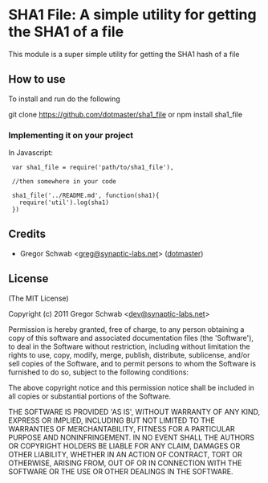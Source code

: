 SHA1 File: A simple utility for getting the SHA1 of a file
============================================

This module is a super simple utility for getting the SHA1 hash of a file 


## How to use

To install and run do the following

  git clone https://github.com/dotmaster/sha1_file
or
  npm install sha1_file

### Implementing it on your project

In Javascript:

     var sha1_file = require('path/to/sha1_file'),
 
     //then somewhere in your code
 
     sha1_file('../README.md', function(sha1){
       require('util').log(sha1)
     })


## Credits

- Gregor Schwab &lt;greg@synaptic-labs.net&gt; ([dotmaster](http://github.com/dotmaster))

## License 

(The MIT License)

Copyright (c) 2011 Gregor Schwab &lt;dev@synaptic-labs.net&gt;

Permission is hereby granted, free of charge, to any person obtaining
a copy of this software and associated documentation files (the
'Software'), to deal in the Software without restriction, including
without limitation the rights to use, copy, modify, merge, publish,
distribute, sublicense, and/or sell copies of the Software, and to
permit persons to whom the Software is furnished to do so, subject to
the following conditions:

The above copyright notice and this permission notice shall be
included in all copies or substantial portions of the Software.

THE SOFTWARE IS PROVIDED 'AS IS', WITHOUT WARRANTY OF ANY KIND,
EXPRESS OR IMPLIED, INCLUDING BUT NOT LIMITED TO THE WARRANTIES OF
MERCHANTABILITY, FITNESS FOR A PARTICULAR PURPOSE AND NONINFRINGEMENT.
IN NO EVENT SHALL THE AUTHORS OR COPYRIGHT HOLDERS BE LIABLE FOR ANY
CLAIM, DAMAGES OR OTHER LIABILITY, WHETHER IN AN ACTION OF CONTRACT,
TORT OR OTHERWISE, ARISING FROM, OUT OF OR IN CONNECTION WITH THE
SOFTWARE OR THE USE OR OTHER DEALINGS IN THE SOFTWARE.
